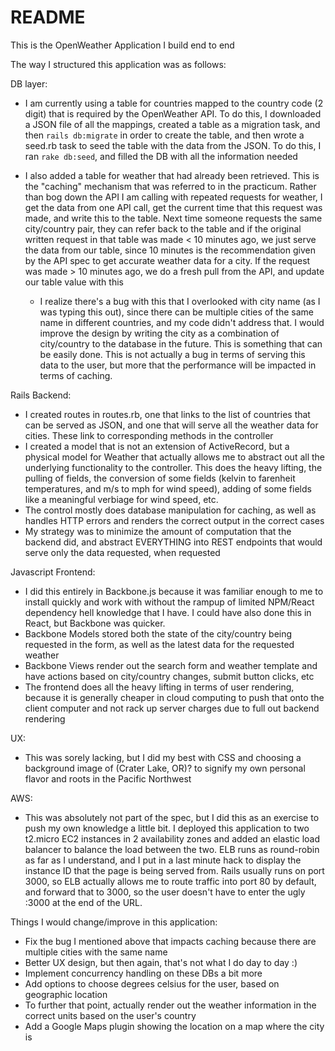 # README

This is the OpenWeather Application I build end to end

The way I structured this application was as follows:

DB layer:

* I am currently using a table for countries mapped to the country code (2 digit) that is required by the OpenWeather API.  To do this, I downloaded a JSON file of all the mappings, created a table as a migration task, and then `rails db:migrate` in order to create the table, and then wrote a seed.rb task to seed the table with the data from the JSON.  To do this, I ran `rake db:seed`, and filled the DB with all the information needed

* I also added a table for weather that had already been retrieved.  This is the "caching" mechanism that was referred to in the practicum.  Rather than bog down the API I am calling with repeated requests for weather, I get the data from one API call, get the current time that this request was made, and write this to the table.  Next time someone requests the same city/country pair, they can refer back to the table and if the original written request in that table was made < 10 minutes ago, we just serve the data from our table, since 10 minutes is the recommendation given by the API spec to get accurate weather data for a city.  If the request was made > 10 minutes ago, we do a fresh pull from the API, and update our table value with this
    * I realize there's a bug with this that I overlooked with city name (as I was typing this out), since there can be multiple cities of the same name in different countries, and my code didn't address that.  I would improve the design by writing the city as a combination of city/country to the database in the future.  This is something that can be easily done.  This is not actually a bug in terms of serving this data to the user, but more that the performance will be impacted in terms of caching.


Rails Backend:

* I created routes in routes.rb, one that links to the list of countries that can be served as JSON, and one that will serve all the weather data for cities.  These link to corresponding methods in the controller
* I created a model that is not an extension of ActiveRecord, but a physical model for Weather that actually allows me to abstract out all the underlying functionality to the controller.  This does the heavy lifting, the pulling of fields, the conversion of some fields (kelvin to farenheit temperatures, and m/s to mph for wind speed), adding of some fields like a meaningful verbiage for wind speed, etc.
* The control mostly does database manipulation for caching, as well as handles HTTP errors and renders the correct output in the correct cases
* My strategy was to minimize the amount of computation that the backend did, and abstract EVERYTHING into REST endpoints that would serve only the data requested, when requested

Javascript Frontend:

* I did this entirely in Backbone.js because it was familiar enough to me to install quickly and work with without the rampup of limited NPM/React dependency hell knowledge that I have.  I could have also done this in React, but Backbone was quicker.
* Backbone Models stored both the state of the city/country being requested in the form, as well as the latest data for the requested weather
* Backbone Views render out the search form and weather template and have actions based on city/country changes, submit button clicks, etc
* The frontend does all the heavy lifting in terms of user rendering, because it is generally cheaper in cloud computing to push that onto the client computer and not rack up server charges due to full out backend rendering

UX:
* This was sorely lacking, but I did my best with CSS and choosing a background image of (Crater Lake, OR)? to signify my own personal flavor and roots in the Pacific Northwest

AWS:
* This was absolutely not part of the spec, but I did this as an exercise to push my own knowledge a little bit.  I deployed this application to two t2.micro EC2 instances in 2 availability zones and added an elastic load balancer to balance the load between the two.  ELB runs as round-robin as far as I understand, and I put in a last minute hack to display the instance ID that the page is being served from.  Rails usually runs on port 3000, so ELB actually allows me to route traffic into port 80 by default, and forward that to 3000, so the user doesn't have to enter the ugly :3000 at the end of the URL.


Things I would change/improve in this application:
* Fix the bug I mentioned above that impacts caching because there are multiple cities with the same name
* Better UX design, but then again, that's not what I do day to day :)
* Implement concurrency handling on these DBs a bit more
* Add options to choose degrees celsius for the user, based on geographic location
* To further that point, actually render out the weather information in the correct units based on the user's country
* Add a Google Maps plugin showing the location on a map where the city is